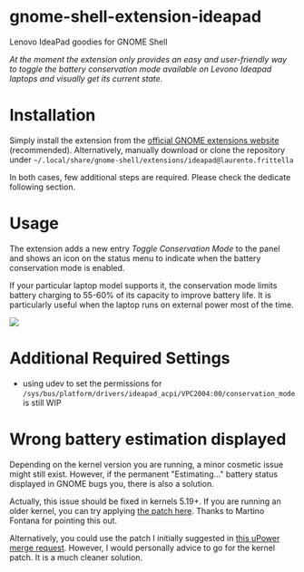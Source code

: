 # gnome-shell-extension-ideapad
Lenovo IdeaPad goodies for GNOME Shell

*At the moment the extension only provides an easy and user-friendly way to toggle the battery conservation mode available on Levono Ideapad laptops and visually get its current state.*

# Installation
Simply install the extension from the [official GNOME extensions website](https://extensions.gnome.org/extension/2992/ideapad/) (recommended). Alternatively, manually download or clone the repository under `~/.local/share/gnome-shell/extensions/ideapad@laurento.frittella`

In both cases, few additional steps are required. Please check the dedicate following section.

# Usage
The extension adds a new entry *Toggle Conservation Mode* to the panel and shows an icon on the status menu to indicate when the battery conservation mode is enabled.

If your particular laptop model supports it, the conservation mode limits battery charging to 55-60% of its capacity to improve battery life. It is particularly useful when the laptop runs on external power most of the time.

![](screenshot.png)

# Additional Required Settings
* using udev to set the permissions for `/sys/bus/platform/drivers/ideapad_acpi/VPC2004:00/conservation_mode` is still WIP

# Wrong battery estimation displayed
Depending on the kernel version you are running, a minor cosmetic issue might still exist. However, if the permanent "Estimating..." battery status displayed in GNOME bugs you, there is also a solution.

Actually, this issue should be fixed in kernels 5.19+. If you are running an older kernel, you can try applying [the patch here](https://git.kernel.org/pub/scm/linux/kernel/git/torvalds/linux.git/commit/?id=185d20694a8aceb4eda9fc1314cbaad0df0aab07). Thanks to Martino Fontana for pointing this out.

Alternatively, you could use the patch I initially suggested in [this uPower merge request](https://gitlab.freedesktop.org/upower/upower/-/merge_requests/46). However, I would personally advice to go for the kernel patch. It is a much cleaner solution.

